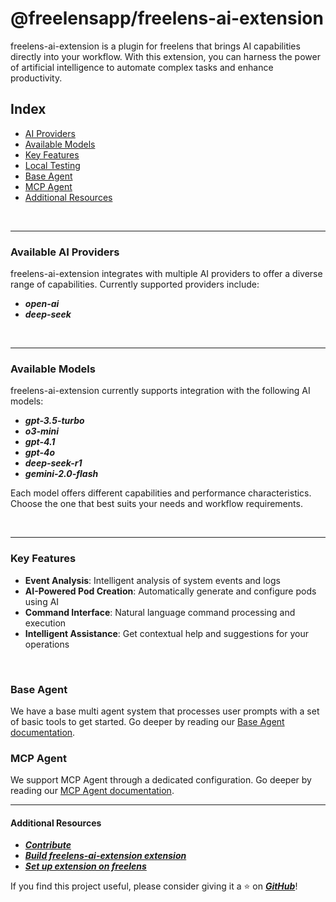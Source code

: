 # @freelensapp/freelens-ai-extension
freelens-ai-extension is a plugin for freelens that brings AI capabilities directly into your workflow. With this extension, you can harness the power of artificial intelligence to automate complex tasks and enhance productivity.

## Index
- [AI Providers](#available-ai-providers)
- [Available Models](#available-models)
- [Key Features](#key-features)
- [Local Testing](#rocket-how-to-test-it-locally)
- [Base Agent](#base-agent)
- [MCP Agent](#mcp-agent)
- [Additional Resources](#other-link)


<br>

***

### Available AI Providers
freelens-ai-extension integrates with multiple AI providers to offer a diverse range of capabilities. Currently supported providers include:

- ***open-ai***
- ***deep-seek***

<br>

***

### Available Models
freelens-ai-extension currently supports integration with the following AI models:

- ***gpt-3.5-turbo***
- ***o3-mini***
- ***gpt-4.1***
- ***gpt-4o***
- ***deep-seek-r1***
- ***gemini-2.0-flash***

Each model offers different capabilities and performance characteristics. Choose the one that best suits your needs and workflow requirements.

<br>

***

### Key Features
- **Event Analysis**: Intelligent analysis of system events and logs
- **AI-Powered Pod Creation**: Automatically generate and configure pods using AI
- **Command Interface**: Natural language command processing and execution
- **Intelligent Assistance**: Get contextual help and suggestions for your operations

<br>

### Base Agent
We have a base multi agent system that processes user prompts with a set of basic tools to get started.
Go deeper by reading our [Base Agent documentation](docs/BASE_AGENT.md).

### MCP Agent
We support MCP Agent through a dedicated configuration.
Go deeper by reading our [MCP Agent documentation](docs/MCP_AGENT.md).

***

#### Additional Resources
- [***Contribute***](CONTRIBUTING.md)
- [***Build freelens-ai-extension extension***](./docs/BUILD.md)
- [***Set up extension on freelens***](./docs/SET_UP_EXTENSION.md)

If you find this project useful, please consider giving it a ⭐️ on [***GitHub***](https://github.com/freelensapp/freelens-ai)!


